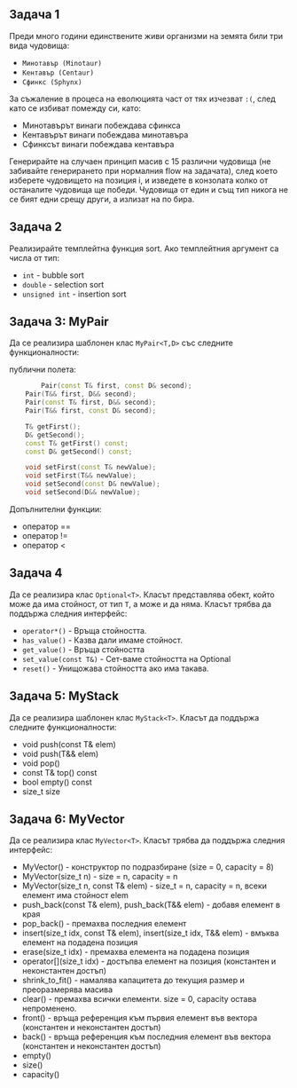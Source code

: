 ## Задача 1
Преди много години единствените живи организми на земята били три вида чудовища:
- ```Минотавър (Minotaur)```
- ```Кентавър (Centaur)```
- ```Сфинкс (Sphynx)```

За съжаление в процеса на еволюцията част от тях изчезват `:(`, след като се избиват помежду си, като:
- Минотавърът винаги побеждава сфинкса
- Кентавърът винаги побеждава минотавъра
- Сфинксът винаги побеждава кентавъра

Генерирайте на случаен принцип масив с 15 различни чудовища (не забивайте генерирането при нормалния flow на задачата), след което изберете чудовището на позиция i, и изведете в конзолата колко от останалите чудовища ще победи. Чудовища от един и същ тип никога не се бият едни срещу други, а излизат на по бира.

## Задача 2
Реализирайте темплейтна функция sort. 
Ако темплейтния аргумент са числа от тип: 
- `int` - bubble sort
- `double` - selection sort
- `unsigned int` - insertion sort

## Задача 3: MyPair
Да се реализира шаблонен клас ```MyPair<T,D>``` със следните функционалности:

публични полета:
```c++
        Pair(const T& first, const D& second);
	Pair(T&& first, D&& second);
	Pair(const T& first, D&& second);
	Pair(T&& first, const D& second);

	T& getFirst();
	D& getSecond();
	const T& getFirst() const;
	const D& getSecond() const;

	void setFirst(const T& newValue);
	void setFirst(T&& newValue);
	void setSecond(const D& newValue);
	void setSecond(D&& newValue);
```

Допълнителни функции:
- оператор ==
- оператор !=
- оператор <


## Задача 4
Да се реализира клас `Optional<T>`. Класът представлява обект, който може да има стойност, от тип `T`, а може и да няма.
Класът трябва да поддържа следния интерфейс:

* `operator*()`         - Връща стойността.
* `has_value()`         - Казва дали имаме стойност.
* `get_value()`         - Връща стойността
* `set_value(const T&)` - Сет-ваме стойността на Optional
* `reset()`             - Унищожава стойността ако има такава.

## Задача 5: MyStack
Да се реализира шаблонен клас ```MyStack<T>```. Класът да поддържа следните функционалности:
- void push(const T& elem)
- void push(T&& elem)
- void pop()
- const T& top() const
- bool empty() const
- size_t size

## Задача 6: MyVector
Да се реализира клас ```MyVector<T>```. Класът трябва да поддържа следния интерфейс:
- MyVector<T>() - конструктор по подразбиране (size = 0, capacity = 8)
- MyVector<T>(size_t n) - size = n, capacity = n
- MyVector<T>(size_t n, const T& elem) - size_t = n, capacity = n, всеки елемент има стойност elem
- push_back(const T& elem), push_back(T&& elem) - добавя елемент в края
- pop_back() - премахва последния елемент
- insert(size_t idx, const T& elem), insert(size_t idx, T&& elem) - вмъква елемент на подадена позиция
- erase(size_t idx) - премахва елемента на подадена позиция
- operator[](size_t idx) - достъпва елемент на позиция (константен и неконстантен достъп)
- shrink_to_fit() - намалява капацитета до текущия размер и преоразмерява масива
- clear() - премахва всички елементи. size = 0, capacity остава непроменено.
- front() - връща референция към първия елемент във вектора (константен и неконстантен достъп)
- back() - връща референция към последния елемент във вектора (константен и неконстантен достъп)
- empty()
- size()
- capacity()


